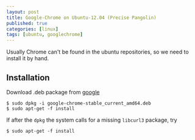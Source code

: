 ```yaml
---
layout: post
title: Google-Chrome on Ubuntu-12.04 (Precise Pangolin)
published: true
categories: [linux]
tags: [ubuntu, googlechrome]
---
```


Usually Chrome can't be found in the ubuntu repositories, so we need to install it by hand.

## Installation

Download .deb package from [google](https://href.li/?http://www.google.com/intl/hu/chrome/browser/)

    $ sudo dpkg -i google-chrome-stable_current_amd64.deb
    $ sudo apt-get -f install

If after the `dpkg` the system calls for a missing `libcurl3` package, try

    $ sudo apt-get -f install
